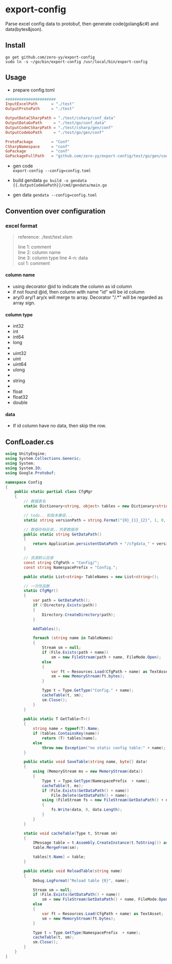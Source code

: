 # export-config
Parse excel config data to protobuf, then generate code(golang&amp;c#) and data(bytes&json).

## Install
`go get github.com/zero-yy/export-config`  
`sudo ln -s ~/go/bin/export-config /usr/local/bin/export-config`

## Usage
* prepare config.toml
```toml
######################
InputExcelPath      = "./test"
OutputProtoPath     = "./test"

OutputDataCSharpPath = "./test/csharp/conf_data"
OutputDataGoPath     = "./test/go/conf_data"
OutputCodeCSharpPath = "./test/csharp/gen/conf"
OutputCodeGoPath     = "./test/go/gen/conf"

ProtoPackage        = "Conf"
CSharpNamespace     = "conf"
GoPackage           = "conf"
GoPackageFullPath   = "github.com/zero-yy/export-config/test/go/gen/conf"
``` 
* gen code   
`export-config --config=config.toml`

* build gendata
`go build -o gendata {{.OutputCodeGoPath}}/cmd/gendata/main.go`

* gen data 
`gendata --config=config.toml`

## Convention over configuration
### excel format
> reference: ./test/test.xlsm
>  
>line 1: comment  
>line 2: column name  
>line 3: column type 
>line 4-n: data  
>col 1: comment

#### column name
* using decorator @id to indicate the column as id column
* if not found @id, then column with name "id" will be id column
* ary/0 ary/1 ary/x will merge to array. Decorator "/.*" will be regarded as array sign. 
#### column type
* int32
* int
* int64
* long
* 
* uint32
* uint
* uint64
* ulong
* 
* string
* 
* float
* float32
* double

#### data
* If id column have no data, then skip the row.  
  
  
## ConfLoader.cs
```c#
using UnityEngine;
using System.Collections.Generic;
using System;
using System.IO;
using Google.Protobuf;

namespace Config
{
    public static partial class CfgMgr
    {
        // 数据表名
        static Dictionary<string, object> tables = new Dictionary<string, object>();

        // todo.. 和版本兼容... 
        static string versionPath = string.Format("{0}_{1}_{2}", 1, 0, 0);

        // 数据存档目录，，热更数据用
        public static string GetDataPath()
        {
            return Application.persistentDataPath + "/cfgdata_" + versionPath + "/";
        }

        // 资源默认目录
        const string CfgPath = "Config/";
        const string NamespacePrefix = "Config.";

        public static List<string> TableNames = new List<string>();

        // 一次性函数
        static CfgMgr()
        {
            var path = GetDataPath(); 
            if (!Directory.Exists(path))
            {
                Directory.CreateDirectory(path);
            }

            AddTables();

            foreach (string name in TableNames)
            {
                Stream sm = null;
                if (File.Exists(path + name))
                    sm = new FileStream(path + name, FileMode.Open);
                else
                {
                    var ft = Resources.Load(CfgPath + name) as TextAsset;
                    sm = new MemoryStream(ft.bytes);
                }

                Type t = Type.GetType("Config." + name);
                cacheTable(t, sm);
                sm.Close();
            }
        }
        
        public static T GetTable<T>()
        {
            string name = typeof(T).Name;
            if (tables.ContainsKey(name))
                return (T) tables[name];
            else
                throw new Exception("no static config table:" + name);
        }

        public static void SaveTable(string name, byte[] data)
        {
            using (MemoryStream ms = new MemoryStream(data))
            {
                Type t = Type.GetType(NamespacePrefix  + name);
                cacheTable(t, ms);
                if (File.Exists(GetDataPath() + name))
                    File.Delete(GetDataPath() + name);
                using (FileStream fs = new FileStream(GetDataPath() + name, FileMode.Create))
                {
                    fs.Write(data, 0, data.Length);
                }
            }
        }

        static void cacheTable(Type t, Stream sm)
        {
            IMessage table = t.Assembly.CreateInstance(t.ToString()) as IMessage;
            table.MergeFrom(sm);

            tables[t.Name] = table;
        }

        public static void ReloadTable(string name)
        {
            Debug.LogFormat("Reload table {0}", name);

            Stream sm = null;
            if (File.Exists(GetDataPath() + name))
                sm = new FileStream(GetDataPath() + name, FileMode.Open);
            else
            {
                var ft = Resources.Load(CfgPath + name) as TextAsset;
                sm = new MemoryStream(ft.bytes);
            }

            Type t = Type.GetType(NamespacePrefix  + name);
            cacheTable(t, sm);
            sm.Close();
        }
    }
}
```